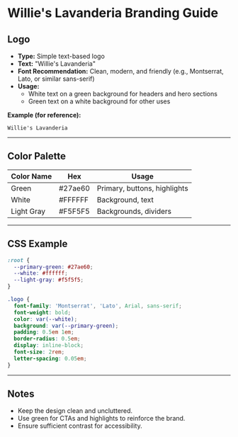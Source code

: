 # Willie's Lavanderia Branding Guide

## Logo

- **Type:** Simple text-based logo
- **Text:** "Willie's Lavanderia"
- **Font Recommendation:** Clean, modern, and friendly (e.g., Montserrat, Lato, or similar sans-serif)
- **Usage:**
  - White text on a green background for headers and hero sections
  - Green text on a white background for other uses

**Example (for reference):**

```
Willie's Lavanderia
```

---

## Color Palette

| Color Name | Hex      | Usage                        |
|------------|----------|------------------------------|
| Green      | #27ae60  | Primary, buttons, highlights |
| White      | #FFFFFF  | Background, text             |
| Light Gray | #F5F5F5  | Backgrounds, dividers        |

---

## CSS Example

```css
:root {
  --primary-green: #27ae60;
  --white: #ffffff;
  --light-gray: #f5f5f5;
}

.logo {
  font-family: 'Montserrat', 'Lato', Arial, sans-serif;
  font-weight: bold;
  color: var(--white);
  background: var(--primary-green);
  padding: 0.5em 1em;
  border-radius: 0.5em;
  display: inline-block;
  font-size: 2rem;
  letter-spacing: 0.05em;
}
```

---

## Notes
- Keep the design clean and uncluttered.
- Use green for CTAs and highlights to reinforce the brand.
- Ensure sufficient contrast for accessibility.
